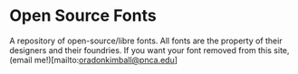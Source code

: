 # Open Source Fonts

A repository of open-source/libre fonts. All fonts are the property of their designers and their foundries. If you want your font removed from this site, (email me!)[mailto:oradonkimball@pnca.edu]

